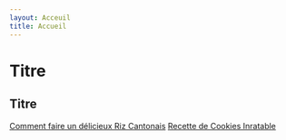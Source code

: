```yaml
---
layout: Acceuil
title: Accueil
---
```


# Titre
## Titre
[Comment faire un délicieux Riz Cantonais](page1.md) 
[Recette de Cookies Inratable](page2.md)

